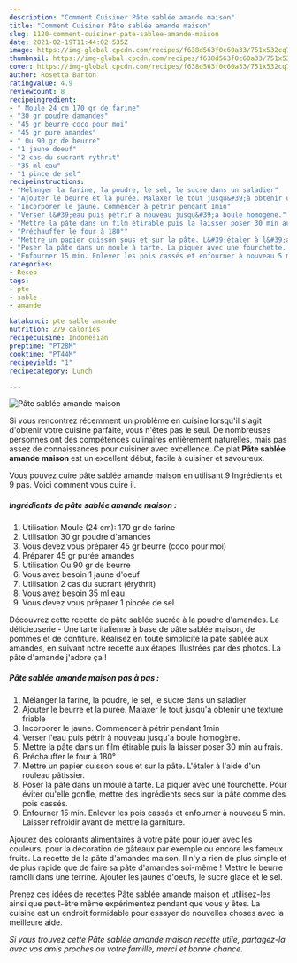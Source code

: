 ```yaml
---
description: "Comment Cuisiner Pâte sablée amande maison"
title: "Comment Cuisiner Pâte sablée amande maison"
slug: 1120-comment-cuisiner-pate-sablee-amande-maison
date: 2021-02-19T11:44:02.535Z
image: https://img-global.cpcdn.com/recipes/f638d563f0c60a33/751x532cq70/pate-sablee-amande-maison-photo-principale-de-la-recette.jpg
thumbnail: https://img-global.cpcdn.com/recipes/f638d563f0c60a33/751x532cq70/pate-sablee-amande-maison-photo-principale-de-la-recette.jpg
cover: https://img-global.cpcdn.com/recipes/f638d563f0c60a33/751x532cq70/pate-sablee-amande-maison-photo-principale-de-la-recette.jpg
author: Rosetta Barton
ratingvalue: 4.9
reviewcount: 8
recipeingredient:
- " Moule 24 cm 170 gr de farine"
- "30 gr poudre damandes"
- "45 gr beurre coco pour moi"
- "45 gr pure amandes"
- " Ou 90 gr de beurre"
- "1 jaune doeuf"
- "2 cas du sucrant rythrit"
- "35 ml eau"
- "1 pince de sel"
recipeinstructions:
- "Mélanger la farine, la poudre, le sel, le sucre dans un saladier"
- "Ajouter le beurre et la purée. Malaxer le tout jusqu&#39;à obtenir une texture friable"
- "Incorporer le jaune. Commencer à pétrir pendant 1min"
- "Verser l&#39;eau puis pétrir à nouveau jusqu&#39;a boule homogène."
- "Mettre la pâte dans un film étirable puis la laisser poser 30 min au frais."
- "Préchauffer le four à 180°"
- "Mettre un papier cuisson sous et sur la pâte. L&#39;étaler à l&#39;aide d&#39;un rouleau pâtissier."
- "Poser la pâte dans un moule à tarte. La piquer avec une fourchette. Pour éviter qu&#39;elle gonfle, mettre des ingrédients secs sur la pâte comme des pois cassés."
- "Enfourner 15 min. Enlever les pois cassés et enfourner à nouveau 5 min. Laisser refroidir avant de mettre la garniture."
categories:
- Resep
tags:
- pte
- sable
- amande

katakunci: pte sable amande 
nutrition: 279 calories
recipecuisine: Indonesian
preptime: "PT28M"
cooktime: "PT44M"
recipeyield: "1"
recipecategory: Lunch

---
```



![Pâte sablée amande maison](https://img-global.cpcdn.com/recipes/f638d563f0c60a33/751x532cq70/pate-sablee-amande-maison-photo-principale-de-la-recette.jpg)

Si vous rencontrez récemment un problème en cuisine lorsqu'il s'agit d'obtenir votre cuisine parfaite, vous n'êtes pas le seul. De nombreuses personnes ont des compétences culinaires entièrement naturelles, mais pas assez de connaissances pour cuisiner avec excellence. Ce plat <strong> Pâte sablée amande maison </strong> est un excellent début, facile à cuisiner et savoureux.

<!--inarticleads1-->

Vous pouvez cuire pâte sablée amande maison en utilisant 9 Ingrédients et 9 pas. Voici comment vous cuire il.

##### Ingrédients de pâte sablée amande maison :

1. Utilisation  Moule (24 cm): 170 gr de farine
1. Utilisation 30 gr poudre d&#39;amandes
1. Vous devez vous préparer 45 gr beurre (coco pour moi)
1. Préparer 45 gr purée amandes
1. Utilisation  Ou 90 gr de beurre
1. Vous avez besoin 1 jaune d&#39;oeuf
1. Utilisation 2 cas du sucrant (érythrit)
1. Vous avez besoin 35 ml eau
1. Vous devez vous préparer 1 pincée de sel


Découvrez cette recette de pâte sablée sucrée à la poudre d&#39;amandes. La délicieuserie - Une tarte italienne à base de pâte sablée maison, de pommes et de confiture. Réalisez en toute simplicité la pâte sablée aux amandes, en suivant notre recette aux étapes illustrées par des photos. La pâte d&#39;amande j&#39;adore ça ! 

<!--inarticleads2-->

##### Pâte sablée amande maison pas à pas :

1. Mélanger la farine, la poudre, le sel, le sucre dans un saladier
1. Ajouter le beurre et la purée. Malaxer le tout jusqu&#39;à obtenir une texture friable
1. Incorporer le jaune. Commencer à pétrir pendant 1min
1. Verser l&#39;eau puis pétrir à nouveau jusqu&#39;a boule homogène.
1. Mettre la pâte dans un film étirable puis la laisser poser 30 min au frais.
1. Préchauffer le four à 180°
1. Mettre un papier cuisson sous et sur la pâte. L&#39;étaler à l&#39;aide d&#39;un rouleau pâtissier.
1. Poser la pâte dans un moule à tarte. La piquer avec une fourchette. Pour éviter qu&#39;elle gonfle, mettre des ingrédients secs sur la pâte comme des pois cassés.
1. Enfourner 15 min. Enlever les pois cassés et enfourner à nouveau 5 min. Laisser refroidir avant de mettre la garniture.


Ajoutez des colorants alimentaires à votre pâte pour jouer avec les couleurs, pour la décoration de gâteaux par exemple ou encore les fameux fruits. La recette de la pâte d&#39;amandes maison. Il n&#39;y a rien de plus simple et de plus rapide que de faire sa pâte d&#39;amandes soi-même ! Mettre le beurre ramolli dans une terrine. Ajouter les jaunes d&#39;oeufs, le sucre glace et le sel. 

<!--inarticleads1-->

<p>
Prenez ces idées de recettes Pâte sablée amande maison et utilisez-les ainsi que peut-être même expérimentez pendant que vous y êtes. La cuisine est un endroit formidable pour essayer de nouvelles choses avec la meilleure aide.
</p>

<p>
<i>Si vous trouvez cette Pâte sablée amande maison recette utile, partagez-la avec vos amis proches ou votre famille, merci et bonne chance.</i>
</p>
